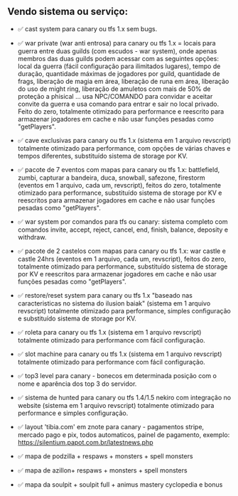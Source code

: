 ## Vendo sistema ou serviço:

- ✅ cast system para canary ou tfs 1.x sem bugs.

- ✅ war private (war anti entrosa) para canary ou tfs 1.x = locais para guerra entre duas guilds (com escudos - war system), onde apenas membros das duas guilds podem acessar com as seguintes opções: local da guerra (fácil configuração para ilimitados lugares), tempo de duração, quantidade máximas de jogadores por guild, quantidade de frags, liberação de magia em área, liberação de runa em área, liberação do uso de might ring, liberação de amuletos com mais de 50% de proteção a phisical ... usa NPC/COMANDO para convidar e aceitar convite da guerra e usa comando para entrar e sair no local privado. Feito do zero, totalmente otimizado para performance e reescrito para armazenar jogadores em cache e não usar funções pesadas como "getPlayers".

- ✅ cave exclusivas para canary ou tfs 1.x (sistema em 1 arquivo revscript) totalmente otimizado para performance, com opções de várias chaves e tempos diferentes, substituído sistema de storage por KV.

- ✅ pacote de 7 eventos com mapas para canary ou tfs 1.x: battlefield, zumbi, capturar a bandeira, duca, snowball, safezone, firestorm (eventos em 1 arquivo, cada um, revscript), feitos do zero, totalmente otimizado para performance, substituído sistema de storage por KV e reescritos para armazenar jogadores em cache e não usar funções pesadas como "getPlayers".

- ✅ war system por comandos para tfs ou canary: sistema completo com comandos invite, accept, reject, cancel, end, finish, balance, deposity e withdraw.

- ✅ pacote de 2 castelos com mapas para canary ou tfs 1.x: war castle e castle 24hrs (eventos em 1 arquivo, cada um, revscript), feitos do zero, totalmente otimizado para performance, substituído sistema de storage por KV e reescritos para armazenar jogadores em cache e não usar funções pesadas como "getPlayers".

- ✅ restore/reset system para canary ou tfs 1.x "baseado nas caracteristicas no sistema do ilusion baiak" (sistema em 1 arquivo revscript) totalmente otimizado para performance, simples configuração e substituído sistema de storage por KV.

- ✅ roleta para canary ou tfs 1.x (sistema em 1 arquivo revscript) totalmente otimizado para performance com fácil configuração.

- ✅ slot machine para canary ou tfs 1.x (sistema em 1 arquivo revscript) totalmente otimizado para performance com fácil configuração.

- ✅ top3 level para canary - bonecos em determinada posição com o nome e aparência dos top 3 do servidor.

- ✅ sistema de hunted para canary ou tfs 1.4/1.5 nekiro com integração no website (sistema em 1 arquivo revscript) totalmente otimizado para performance e simples configuração.

- ✅ layout 'tibia.com' em znote para canary - pagamentos stripe, mercado pago e pix, todos automaticos, painel de pagamento, exemplo: https://silentium.papot.com.br/latestnews.php

- ✅ mapa de podzilla + respaws + monsters + spell monsters

- ✅ mapa de azillon+ respaws + monsters + spell monsters

- ✅ mapa da soulpit + soulpit full + animus mastery cyclopedia e bonus
  
